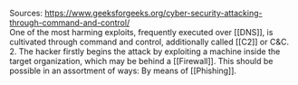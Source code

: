 Sources:
https://www.geeksforgeeks.org/cyber-security-attacking-through-command-and-control/
\
One of the most harming exploits, frequently executed over [[DNS]], is cultivated through command and control, additionally called [[C2]] or C&C. 2. The hacker firstly begins the attack by exploiting a machine inside the target organization, which may be behind a [[Firewall]]. This should be possible in an assortment of ways: By means of [[Phishing]].
